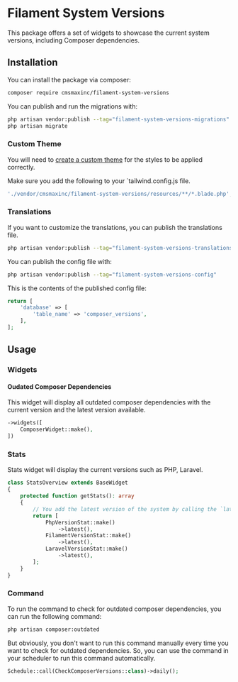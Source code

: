 # Filament System Versions

This package offers a set of widgets to showcase the current system versions, including Composer dependencies.

## Installation

You can install the package via composer:

```bash
composer require cmsmaxinc/filament-system-versions
```

You can publish and run the migrations with:

```bash
php artisan vendor:publish --tag="filament-system-versions-migrations"
php artisan migrate
```

### Custom Theme

You will need to [create a custom theme](https://filamentphp.com/docs/3.x/panels/themes#creating-a-custom-theme) for the styles to be applied correctly.


Make sure you add the following to your `tailwind.config.js file.

```bash
'./vendor/cmsmaxinc/filament-system-versions/resources/**/*.blade.php',
```

### Translations
If you want to customize the translations, you can publish the translations file.

```bash
php artisan vendor:publish --tag="filament-system-versions-translations"
```

You can publish the config file with:

```bash
php artisan vendor:publish --tag="filament-system-versions-config"
```

This is the contents of the published config file:

```php
return [
    'database' => [
        'table_name' => 'composer_versions',
    ],
];

```

## Usage

### Widgets

#### Oudated Composer Dependencies
This widget will display all outdated composer dependencies with the current version and the latest version available.

```php
->widgets([
    ComposerWidget::make(),
])
```

### Stats
Stats widget will display the current versions such as PHP, Laravel.

```php
class StatsOverview extends BaseWidget
{
    protected function getStats(): array
    {
        // You add the latest version of the system by calling the `latest()` method on the stat.
        return [
            PhpVersionStat::make()
                ->latest(),
            FilamentVersionStat::make()
                ->latest(),
            LaravelVersionStat::make()
                ->latest(),
        ];
    }
}
```

### Command

To run the command to check for outdated composer dependencies, you can run the following command:

```bash
php artisan composer:outdated
```

But obviously, you don't want to run this command manually every time you want to check for outdated dependencies. So, you can use the command in your scheduler to run this command automatically.

```php
Schedule::call(CheckComposerVersions::class)->daily();
```